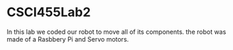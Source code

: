 # CSCI455Lab2
In this lab we coded our robot to move all of its components. the robot was made of a Rasbbery Pi and Servo motors. 
